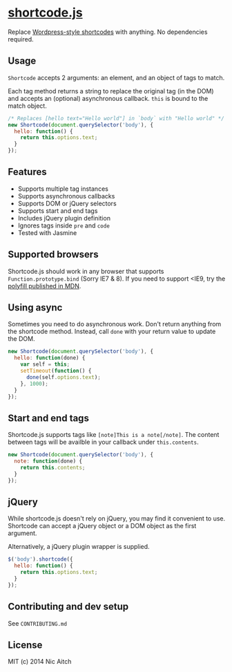 # [shortcode.js](https://github.com/nicinabox/shortcode.js)

Replace [Wordpress-style shortcodes](http://codex.wordpress.org/Shortcode) with anything. No dependencies required.

## Usage

`Shortcode` accepts 2 arguments: an element, and an object of tags to match.

Each tag method returns a string to replace the original tag (in the DOM) and accepts an (optional) asynchronous callback. `this` is bound to the match object.

```javascript
/* Replaces [hello text="Hello world"] in `body` with "Hello world" */
new Shortcode(document.querySelector('body'), {
  hello: function() {
    return this.options.text;
  }
});
```

## Features

* Supports multiple tag instances
* Supports asynchronous callbacks
* Supports DOM or jQuery selectors
* Supports start and end tags
* Includes jQuery plugin definition
* Ignores tags inside `pre` and `code`
* Tested with Jasmine

## Supported browsers

Shortcode.js should work in any browser that supports `Function.prototype.bind` (Sorry IE7 & 8). If you need to support <IE9, try the [polyfill published in MDN](https://developer.mozilla.org/en-US/docs/Web/JavaScript/Reference/Global_Objects/Function/bind#Compatibility).

## Using async

Sometimes you need to do asynchronous work. Don't return anything from the shortcode method. Instead, call `done` with your return value to update the DOM.

```javascript
new Shortcode(document.querySelector('body'), {
  hello: function(done) {
    var self = this;
    setTimeout(function() {
      done(self.options.text);
    }, 1000);
  }
});
```

## Start and end tags

Shortcode.js supports tags like `[note]This is a note[/note]`. The content between tags will be availble in your callback under `this.contents`.

```javascript
new Shortcode(document.querySelector('body'), {
  note: function(done) {
    return this.contents;
  }
});
```

## jQuery

While shortcode.js doesn't rely on jQuery, you may find it convenient to use. Shortcode can accept a jQuery object or a DOM object as the first argument.

Alternatively, a jQuery plugin wrapper is supplied.

```javascript
$('body').shortcode({
  hello: function() {
    return this.options.text;
  }
});
```

## Contributing and dev setup

See `CONTRIBUTING.md`

## License

MIT (c) 2014 Nic Aitch
